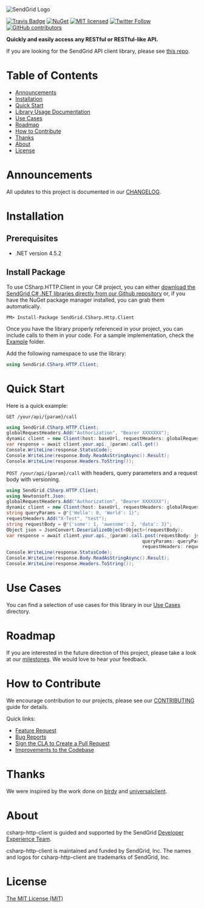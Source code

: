 ![SendGrid Logo](https://uiux.s3.amazonaws.com/2016-logos/email-logo%402x.png)

[![Travis Badge](https://travis-ci.org/sendgrid/csharp-http-client.svg?branch=master)](https://travis-ci.org/sendgrid/csharp-http-client)
[![NuGet](https://img.shields.io/nuget/v/SendGrid.CSharp.Http.Client.svg)](https://www.nuget.org/packages/SendGrid.CSharp.HTTP.Client)
[![MIT licensed](https://img.shields.io/badge/license-MIT-blue.svg)](./LICENSE.txt)
[![Twitter Follow](https://img.shields.io/twitter/follow/sendgrid.svg?style=social&label=Follow)](https://twitter.com/sendgrid)
[![GitHub contributors](https://img.shields.io/github/contributors/sendgrid/csharp-http-client.svg)](https://github.com/sendgrid/csharp-http-client/graphs/contributors)

**Quickly and easily access any RESTful or RESTful-like API.**

If you are looking for the SendGrid API client library, please see [this repo](https://github.com/sendgrid/sendgrid-csharp).

# Table of Contents

* [Announcements](#announcements)
* [Installation](#installation)
* [Quick Start](#quick-start)
* [Library Usage Documentation](USAGE.md)
* [Use Cases](#use-cases)
* [Roadmap](#roadmap)
* [How to Contribute](#contribute)
* [Thanks](#thanks)
* [About](#about)
* [License](#license)

<a name="announcements"></a>
# Announcements

All updates to this project is documented in our [CHANGELOG](https://github.com/sendgrid/csharp-http-client/blob/master/CHANGELOG.md).

<a name="installation"></a>
# Installation

## Prerequisites

- .NET version 4.5.2

## Install Package

To use CSharp.HTTP.Client in your C# project, you can either <a href="https://github.com/sendgrid/csharp-http-client.git">download the SendGrid C# .NET libraries directly from our Github repository</a> or, if you have the NuGet package manager installed, you can grab them automatically.

```
PM> Install-Package SendGrid.CSharp.Http.Client
```

Once you have the library properly referenced in your project, you can include calls to them in your code.
For a sample implementation, check the [Example](https://github.com/sendgrid/csharp-http-client/tree/master/Example) folder.

Add the following namespace to use the library:
```csharp
using SendGrid.CSharp.HTTP.Client;
```

<a name="quick-start"></a>
# Quick Start

Here is a quick example:

`GET /your/api/{param}/call`

```csharp
using SendGrid.CSharp.HTTP.Client;
globalRequestHeaders.Add("Authorization", "Bearer XXXXXXX");
dynamic client = new Client(host: baseUrl, requestHeaders: globalRequestHeaders);
var response = await client.your.api._(param).call.get()
Console.WriteLine(response.StatusCode);
Console.WriteLine(response.Body.ReadAsStringAsync().Result);
Console.WriteLine(response.Headers.ToString());
```

`POST /your/api/{param}/call` with headers, query parameters and a request body with versioning.

```csharp
using SendGrid.CSharp.HTTP.Client;
using Newtonsoft.Json;
globalRequestHeaders.Add("Authorization", "Bearer XXXXXXX");
dynamic client = new Client(host: baseUrl, requestHeaders: globalRequestHeaders);
string queryParams = @"{'Hello': 0, 'World': 1}";
requestHeaders.Add("X-Test", "test");
string requestBody = @"{'some': 1, 'awesome': 2, 'data': 3}";
Object json = JsonConvert.DeserializeObject<Object>(requestBody);
var response = await client.your.api._(param).call.post(requestBody: json.ToString(),
                                                  queryParams: queryParams,
                                                  requestHeaders: requestHeaders)
Console.WriteLine(response.StatusCode);
Console.WriteLine(response.Body.ReadAsStringAsync().Result);
Console.WriteLine(response.Headers.ToString());
```

<a name="use-cases"></a>
# Use Cases

You can find a selection of use cases for this library in our [Use Cases](/UseCases/README.md) directory.

<a name="roadmap"></a>
# Roadmap

If you are interested in the future direction of this project, please take a look at our [milestones](https://github.com/sendgrid/csharp-http-client/milestones). We would love to hear your feedback.

<a name="contribute"></a>
# How to Contribute

We encourage contribution to our projects, please see our [CONTRIBUTING](https://github.com/sendgrid/csharp-http-client/blob/master/CONTRIBUTING.md) guide for details.

Quick links:

- [Feature Request](https://github.com/sendgrid/csharp-http-client/blob/master/CONTRIBUTING.mdCONTRIBUTING.md#feature-request)
- [Bug Reports](https://github.com/sendgrid/csharp-http-client/blob/master/CONTRIBUTING.md#submit-a-bug-report)
- [Sign the CLA to Create a Pull Request](https://github.com/sendgrid/csharp-http-client/blob/master/CONTRIBUTING.md#cla)
- [Improvements to the Codebase](https://github.com/sendgrid/csharp-http-client/blob/master/CONTRIBUTING.md#improvements-to-the-codebase)

<a name="thanks"></a>
# Thanks

We were inspired by the work done on [birdy](https://github.com/inueni/birdy) and [universalclient](https://github.com/dgreisen/universalclient).

<a name="about"></a>
# About

csharp-http-client is guided and supported by the SendGrid [Developer Experience Team](mailto:dx@sendgrid.com).

csharp-http-client is maintained and funded by SendGrid, Inc. The names and logos for csharp-http-client are trademarks of SendGrid, Inc.

# License
[The MIT License (MIT)](LICENSE.md)
